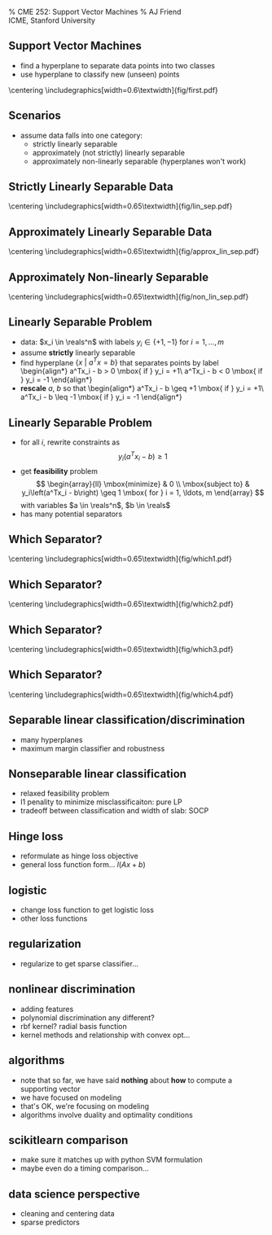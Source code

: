 % CME 252: Support Vector Machines
% AJ Friend \
  ICME, Stanford University

## Support Vector Machines
- find a hyperplane to separate data points into two classes
- use hyperplane to classify new (unseen) points

\centering
\includegraphics[width=0.6\textwidth]{fig/first.pdf}

## Scenarios
- assume data falls into one category:
    + strictly linearly separable
    + approximately (not strictly) linearly separable
    + approximately non-linearly separable (hyperplanes won't work)

## Strictly Linearly Separable Data
\centering
\includegraphics[width=0.65\textwidth]{fig/lin_sep.pdf}

## Approximately Linearly Separable Data
\centering
\includegraphics[width=0.65\textwidth]{fig/approx_lin_sep.pdf}

## Approximately Non-linearly Separable
\centering
\includegraphics[width=0.65\textwidth]{fig/non_lin_sep.pdf}

## Linearly Separable Problem
- data: $x_i \in \reals^n$ with labels $y_i \in \lbrace +1, -1 \rbrace$ for $i = 1, \ldots, m$
- assume **strictly** linearly separable
- find hyperplane $\lbrace x\ \vert\ a^T x = b\rbrace$ that separates points by label
\begin{align*}
a^Tx_i - b > 0 \mbox{ if } y_i = +1\\
a^Tx_i - b < 0 \mbox{ if } y_i = -1
\end{align*}
- **rescale** $a$, $b$ so that
\begin{align*}
a^Tx_i - b \geq +1 \mbox{ if } y_i = +1\\
a^Tx_i - b \leq -1 \mbox{ if } y_i = -1
\end{align*}

## Linearly Separable Problem
- for all $i$, rewrite constraints as
$$
y_i\left(a^Tx_i - b\right) \geq 1
$$
- get **feasibility** problem
$$
\begin{array}{ll}
\mbox{minimize} & 0 \\
\mbox{subject to} & y_i\left(a^Tx_i - b\right) \geq 1 \mbox{ for } i = 1, \ldots, m
\end{array}
$$
with variables $a \in \reals^n$, $b \in \reals$
- has many potential separators

## Which Separator?
\centering
\includegraphics[width=0.65\textwidth]{fig/which1.pdf}

## Which Separator?
\centering
\includegraphics[width=0.65\textwidth]{fig/which2.pdf}

## Which Separator?
\centering
\includegraphics[width=0.65\textwidth]{fig/which3.pdf}

## Which Separator?
\centering
\includegraphics[width=0.65\textwidth]{fig/which4.pdf}


## Separable linear classification/discrimination
- many hyperplanes
- maximum margin classifier and robustness

## Nonseparable linear classification
- relaxed feasibility problem
- l1 penality to minimize misclassificaiton: pure LP
- tradeoff between classification and width of slab: SOCP

## Hinge loss
- reformulate as hinge loss objective
- general loss function form... $l(Ax+b)$

## logistic
- change loss function to get logistic loss
- other loss functions

## regularization
- regularize to get sparse classifier...

## nonlinear discrimination
- adding features
- polynomial discrimination any different?
- rbf kernel? radial basis function
- kernel methods and relationship with convex opt...

## algorithms
- note that so far, we have said **nothing** about **how** to compute a supporting vector
- we have focused on modeling
- that's OK, we're focusing on modeling
- algorithms involve duality and optimality conditions

## scikitlearn comparison
- make sure it matches up with python SVM formulation
- maybe even do a timing comparison...

## data science perspective
- cleaning and centering data
- sparse predictors